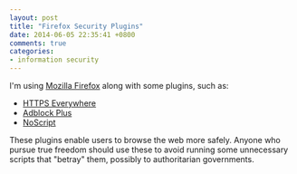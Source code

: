 ```yaml
---
layout: post
title: "Firefox Security Plugins"
date: 2014-06-05 22:35:41 +0800
comments: true
categories: 
- information security
---
```


I'm using [Mozilla Firefox] along with some plugins, such as:

- [HTTPS Everywhere]
- [Adblock Plus]
- [NoScript]

These plugins enable users to browse the web more safely.  Anyone who
pursue true freedom should use these to avoid running some unnecessary
scripts that "betray" them, possibly to authoritarian governments.

[Mozilla Firefox]: https://www.mozilla.org/en-US/firefox/new/ "Mozilla Firefox"

[HTTPS Everywhere]: https://www.eff.org/https-everywhere/rulesets "HTTPS Everywhere"

[Adblock Plus]: https://adblockplus.org/ "Adblock Plus"

[NoScript]: http://noscript.net/ "NoScript"

